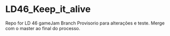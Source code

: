 # LD46_Keep_it_alive
Repo for LD 46 gameJam
Branch Provisorio para alterações e teste.
Merge com o master ao final do processo.
